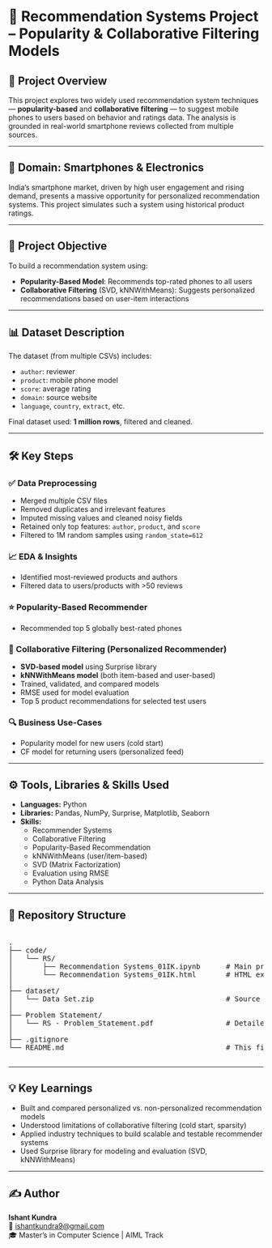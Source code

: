# 🤖 Recommendation Systems Project – Popularity & Collaborative Filtering Models

## 📌 Project Overview

This project explores two widely used recommendation system techniques — **popularity-based** and **collaborative filtering** — to suggest mobile phones to users based on behavior and ratings data. The analysis is grounded in real-world smartphone reviews collected from multiple sources.

---

## 📱 Domain: Smartphones & Electronics

India’s smartphone market, driven by high user engagement and rising demand, presents a massive opportunity for personalized recommendation systems. This project simulates such a system using historical product ratings.

---

## 🎯 Project Objective

To build a recommendation system using:
- **Popularity-Based Model**: Recommends top-rated phones to all users
- **Collaborative Filtering** (SVD, kNNWithMeans): Suggests personalized recommendations based on user-item interactions

---

## 📊 Dataset Description

The dataset (from multiple CSVs) includes:
- `author`: reviewer
- `product`: mobile phone model
- `score`: average rating
- `domain`: source website
- `language`, `country`, `extract`, etc.

Final dataset used: **1 million rows**, filtered and cleaned.

---

## 🛠️ Key Steps

### ✅ Data Preprocessing
- Merged multiple CSV files
- Removed duplicates and irrelevant features
- Imputed missing values and cleaned noisy fields
- Retained only top features: `author`, `product`, and `score`
- Filtered to 1M random samples using `random_state=612`

### 📈 EDA & Insights
- Identified most-reviewed products and authors
- Filtered data to users/products with >50 reviews

### ⭐ Popularity-Based Recommender
- Recommended top 5 globally best-rated phones

### 👥 Collaborative Filtering (Personalized Recommender)
- **SVD-based model** using Surprise library
- **kNNWithMeans model** (both item-based and user-based)
- Trained, validated, and compared models
- RMSE used for model evaluation
- Top 5 product recommendations for selected test users

### 🔍 Business Use-Cases
- Popularity model for new users (cold start)
- CF model for returning users (personalized feed)

---

## ⚙️ Tools, Libraries & Skills Used

- **Languages:** Python
- **Libraries:** Pandas, NumPy, Surprise, Matplotlib, Seaborn
- **Skills:**
  - Recommender Systems
  - Collaborative Filtering
  - Popularity-Based Recommendation
  - kNNWithMeans (user/item-based)
  - SVD (Matrix Factorization)
  - Evaluation using RMSE
  - Python Data Analysis

---

## 📁 Repository Structure

<pre>

.
├── code/
│   └── RS/
│       ├── Recommendation Systems_01IK.ipynb      # Main project notebook
│       └── Recommendation Systems_01IK.html       # HTML export of notebook
│
├── dataset/
│   └── Data Set.zip                               # Source data (multiple CSVs)
│
├── Problem Statement/
│   └── RS - Problem_Statement.pdf                 # Detailed project brief
│
├── .gitignore
└── README.md                                      # This file

</pre>

---

## 💡 Key Learnings

- Built and compared personalized vs. non-personalized recommendation models  
- Understood limitations of collaborative filtering (cold start, sparsity)  
- Applied industry techniques to build scalable and testable recommender systems  
- Used Surprise library for modeling and evaluation (SVD, kNNWithMeans)

---

## ✍️ Author

**Ishant Kundra**  
📧 [ishantkundra9@gmail.com](mailto:ishantkundra9@gmail.com)  
🎓 Master’s in Computer Science | AIML Track
